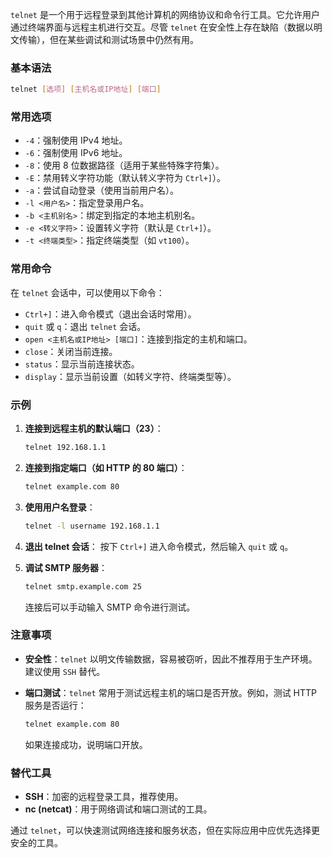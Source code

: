 `telnet` 是一个用于远程登录到其他计算机的网络协议和命令行工具。它允许用户通过终端界面与远程主机进行交互。尽管 `telnet` 在安全性上存在缺陷（数据以明文传输），但在某些调试和测试场景中仍然有用。

### 基本语法

```bash
telnet [选项] [主机名或IP地址] [端口]
```

### 常用选项

- `-4`：强制使用 IPv4 地址。
- `-6`：强制使用 IPv6 地址。
- `-8`：使用 8 位数据路径（适用于某些特殊字符集）。
- `-E`：禁用转义字符功能（默认转义字符为 `Ctrl+]`）。
- `-a`：尝试自动登录（使用当前用户名）。
- `-l <用户名>`：指定登录用户名。
- `-b <主机别名>`：绑定到指定的本地主机别名。
- `-e <转义字符>`：设置转义字符（默认是 `Ctrl+]`）。
- `-t <终端类型>`：指定终端类型（如 `vt100`）。

### 常用命令

在 `telnet` 会话中，可以使用以下命令：

- `Ctrl+]`：进入命令模式（退出会话时常用）。
- `quit` 或 `q`：退出 `telnet` 会话。
- `open <主机名或IP地址> [端口]`：连接到指定的主机和端口。
- `close`：关闭当前连接。
- `status`：显示当前连接状态。
- `display`：显示当前设置（如转义字符、终端类型等）。

### 示例

1. **连接到远程主机的默认端口（23）**：

   ```bash
   telnet 192.168.1.1
   ```

2. **连接到指定端口（如 HTTP 的 80 端口）**：

   ```bash
   telnet example.com 80
   ```

3. **使用用户名登录**：

   ```bash
   telnet -l username 192.168.1.1
   ```

4. **退出 telnet 会话**：
   按下 `Ctrl+]` 进入命令模式，然后输入 `quit` 或 `q`。

5. **调试 SMTP 服务器**：

   ```bash
   telnet smtp.example.com 25
   ```

   连接后可以手动输入 SMTP 命令进行测试。

### 注意事项

- **安全性**：`telnet` 以明文传输数据，容易被窃听，因此不推荐用于生产环境。建议使用 `SSH` 替代。

- **端口测试**：`telnet` 常用于测试远程主机的端口是否开放。例如，测试 HTTP 服务是否运行：

  ```bash
  telnet example.com 80
  ```

  如果连接成功，说明端口开放。

### 替代工具

- **SSH**：加密的远程登录工具，推荐使用。
- **nc (netcat)**：用于网络调试和端口测试的工具。

通过 `telnet`，可以快速测试网络连接和服务状态，但在实际应用中应优先选择更安全的工具。